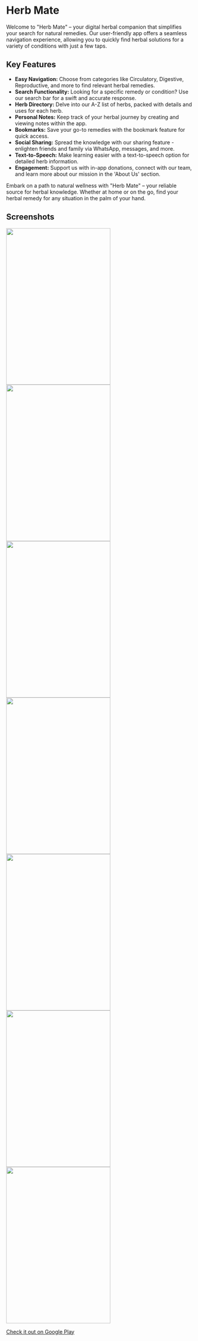# Herb Mate

Welcome to "Herb Mate" – your digital herbal companion that simplifies your search for natural remedies. Our user-friendly app offers a seamless navigation experience, allowing you to quickly find herbal solutions for a variety of conditions with just a few taps.

## Key Features

- **Easy Navigation:** Choose from categories like Circulatory, Digestive, Reproductive, and more to find relevant herbal remedies.
- **Search Functionality:** Looking for a specific remedy or condition? Use our search bar for a swift and accurate response.
- **Herb Directory:** Delve into our A-Z list of herbs, packed with details and uses for each herb.
- **Personal Notes:** Keep track of your herbal journey by creating and viewing notes within the app.
- **Bookmarks:** Save your go-to remedies with the bookmark feature for quick access.
- **Social Sharing:** Spread the knowledge with our sharing feature - enlighten friends and family via WhatsApp, messages, and more.
- **Text-to-Speech:** Make learning easier with a text-to-speech option for detailed herb information.
- **Engagement:** Support us with in-app donations, connect with our team, and learn more about our mission in the 'About Us' section.

Embark on a path to natural wellness with "Herb Mate" – your reliable source for herbal knowledge. Whether at home or on the go, find your herbal remedy for any situation in the palm of your hand.

## Screenshots

<img src="https://github.com/MobinAkhter/herballife/assets/55329336/7066e5ad-f1e8-437d-b328-a86110a5a849" width="280" height="420" />
<img src="https://github.com/MobinAkhter/herballife/assets/55329336/4d5e036a-5227-42b8-9e59-8b498fabb19f" width="280" height="420" />
<img src="https://github.com/MobinAkhter/herballife/assets/55329336/910cb22f-7cf7-4f87-82d7-0476b75573c7" width="280" height="420" />
<img src="https://github.com/MobinAkhter/herballife/assets/55329336/78e83dd8-3cf1-472d-b5ce-f7ce68645c70" width="280" height="420" />
<img src="https://github.com/MobinAkhter/herballife/assets/55329336/914f9ada-72b9-4cb4-bba5-33b25e0344c1" width="280" height="420" />
<img src="https://github.com/MobinAkhter/herballife/assets/55329336/4acfc9cd-44da-4e02-99aa-991ff3b28ed3" width="280" height="420" />
<img src="https://github.com/MobinAkhter/herballife/assets/55329336/798f6e3d-60bd-445f-9fe0-c76679baa2a5" width="280" height="420" />


[Check it out on Google Play](https://bit.ly/HerbMate)
